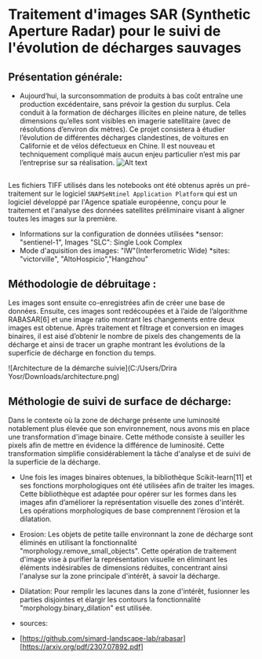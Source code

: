 # Traitement d'images SAR (Synthetic Aperture Radar) pour le suivi de l'évolution de décharges sauvages
## Présentation générale: 
* Aujourd’hui, la surconsommation de produits à bas coût entraîne une production excédentaire, sans prévoir la gestion du surplus. Cela conduit à la formation de décharges illicites en pleine nature, de telles dimensions qu’elles sont visibles en imagerie satellitaire (avec de résolutions d’environ dix mètres). Ce projet consistera à étudier l’évolution de différentes décharges clandestines, de voitures en Californie et de vélos défectueux en Chine. Il est nouveau et techniquement compliqué mais aucun enjeu particulier n’est mis par l’entreprise sur sa réalisation.
![Alt text](https://i0.wp.com/www.vvng.com/wp-content/uploads/2018/03/desert-graveyard.png?fit=1740%2C1134&ssl=1)
## 

Les fichiers TIFF utilisés dans les notebooks ont été obtenus après un pré-traitement sur le logiciel `SNAPSeNtinel Application Platform` qui est un logiciel développé par l'Agence spatiale européenne, conçu pour le traitement et l'analyse des données satellites préliminaire visant à aligner toutes les images sur la première.

* Informations sur la configuration de données utilisées 
*sensor: "sentienel-1", Images "SLC": Single Look Complex
* Mode d'aquisition des images: "IW"(Interferometric Wide)
*sites: "victorville", "AltoHospicio","Hangzhou"

## Méthodologie de débruitage :
 Les images sont ensuite co-enregistrées afin de créer une base de données. Ensuite, ces images sont redécoupées et à l’aide de l’algorithme RABASAR[6] et une image ratio montrant les changements entre deux images est obtenue. Après traitement et filtrage et conversion en images binaires, il est aisé d’obtenir le nombre de pixels des changements de la décharge et ainsi de tracer un graphe montrant les évolutions de la superficie de décharge en fonction du temps.
 
![Architecture de la démarche suivie](C:/Users/Drira Yosr/Downloads/architecture.png)




## Méthologie de suivi de surface de décharge:
Dans le contexte où la zone de décharge présente une luminosité notablement plus élevée que son environnement, nous avons mis en place une transformation d'image binaire. Cette méthode consiste à seuiller les pixels afin de mettre en évidence la différence de luminosité. Cette transformation simplifie considérablement la tâche d'analyse et de suivi de la superficie de la décharge.
* Une fois les images binaires obtenues, la bibliothèque Scikit-learn[11] et ses fonctions morphologiques ont été utilisées afin de traiter les images. Cette bibliothèque est adaptée pour opérer sur les formes dans les images afin d’améliorer la représentation visuelle des zones d'intérêt. Les opérations morphologiques de base comprennent l’érosion et la dilatation. 
* Erosion: 
Les objets de petite taille environnant la zone de décharge sont éliminés en utilisant la fonctionnalité "morphology.remove_small_objects". Cette opération de traitement d'image vise à purifier la représentation visuelle en éliminant les éléments indésirables de dimensions réduites, concentrant ainsi l'analyse sur la zone principale d'intérêt, à savoir la décharge.             
* Dilatation:
Pour remplir les lacunes dans la zone d'intérêt, fusionner les parties disjointes et élargir les contours la fonctionnalité  "morphology.binary_dilation" est utilisée.

* sources:
* [https://github.com/simard-landscape-lab/rabasar]
  [https://arxiv.org/pdf/2307.07892.pdf]
